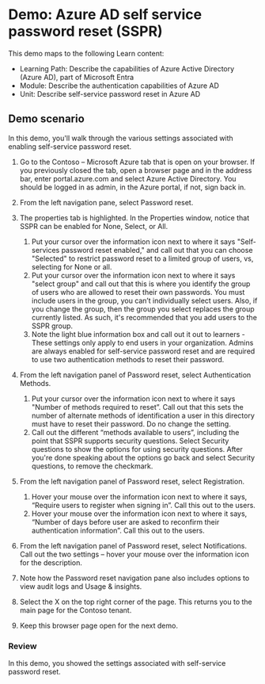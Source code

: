<!---
---
Demo:
    Title: 'Azure AD self service password reset (SSPR)'
    Learning Path/Module/Unit: 'Learning Path: Describe the capabilities of Azure Active Directory (Azure AD), part of Microsoft Entra; Module 2: Describe the authentication capabilities of Azure AD; Unit 4: Describe self-service password reset in Azure AD'
---
--->

# Demo: Azure AD self service password reset (SSPR)

This demo maps to the following Learn content:

- Learning Path: Describe the capabilities of Azure Active Directory (Azure AD), part of Microsoft Entra
- Module: Describe the authentication capabilities of Azure AD
- Unit: Describe self-service password reset in Azure AD

## Demo scenario

In this demo, you'll walk through the various settings associated with enabling self-service password reset.

1. Go to the Contoso – Microsoft Azure tab that is open on your browser. If you previously closed the tab, open a browser page and in the address bar, enter portal.azure.com and select Azure Active Directory. You should be logged in as admin, in the Azure portal, if not, sign back in.

1. From the left navigation pane, select Password reset.

1. The properties tab is highlighted.  In the Properties window, notice that SSPR can be enabled for None, Select, or All.
    1. Put your cursor over the information icon next to where it says "Self-services password reset enabled," and call out that you can choose "Selected" to restrict password reset to a limited group of users, vs, selecting for None or all.
    1. Put your cursor over the information icon next to where it says "select group" and call out that this is where you identify the group of users who are allowed to reset their own passwords.   You must include users in the group, you can’t individually select users.  Also, if you change the group, then the group you select replaces the group currently listed.  As such, it's recommended that you add users to the SSPR group.
    1. Note the light blue information box and call out it out to learners - These settings only apply to end users in your organization. Admins are always enabled for self-service password reset and are required to use two authentication methods to reset their password.

1. From the left navigation panel of Password reset, select Authentication Methods.
    1. Put your cursor over the information icon next to where it says "Number of methods required to reset”.  Call out that this sets the number of alternate methods of identification a user in this directory must have to reset their password.   Do no change the setting.
    1. Call out the different “methods available to users”, including the point that SSPR supports security questions. Select Security questions to show the options for using security questions. After you're done speaking about the options go back and select Security questions, to remove the checkmark.

1. From the left navigation panel of Password reset, select Registration.
    1. Hover your mouse over the information icon next to where it says, “Require users to register when signing in”.   Call this out to the users.  
    1. Hover your mouse over the information icon next to where it says, “Number of days before user are asked to reconfirm their authentication information”.   Call this out to the users.  

1. From the left navigation panel of Password reset, select Notifications.  Call out the two settings – hover your mouse over the information icon for the description.

1. Note how the Password reset navigation pane also includes options to view audit logs and Usage & insights.

1. Select the X on the top right corner of the page. This returns you to the main page for the Contoso tenant.

1. Keep this browser page open for the next demo.

### Review

In this demo, you showed the settings associated with self-service password reset.
